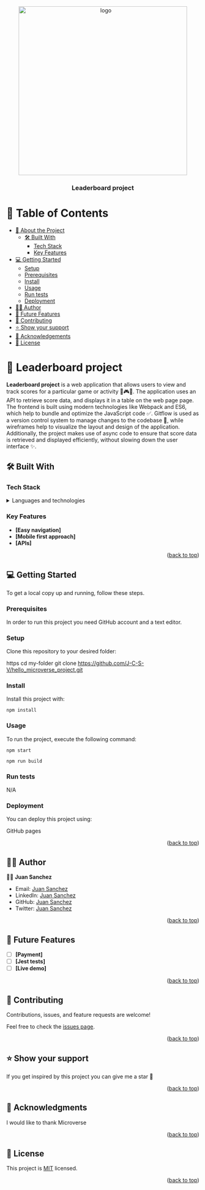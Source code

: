 <div align="center">
  <img src="https://user-images.githubusercontent.com/109441277/231770707-99631d21-2389-48cd-8208-6e26633995ad.png" alt="logo" width="440"  height="auto" />

  <br/>
  <h3><b>Leaderboard project</b></h3>
</div>

# 📗 Table of Contents

- [📖 About the Project](#about-project)
  - [🛠 Built With](#built-with)
    - [Tech Stack](#tech-stack)
    - [Key Features](#key-features)
- [💻 Getting Started](#getting-started)
  - [Setup](#setup)
  - [Prerequisites](#prerequisites)
  - [Install](#install)
  - [Usage](#usage)
  - [Run tests](#run-tests)
  - [Deployment](#run-tests)
- [👷‍♂️ Author](#authors)
- [🔭 Future Features](#future-features)
- [🤝 Contributing](#contributing)
- [⭐️ Show your support](#support)
- [🙏 Acknowledgements](#acknowledgements)
- [📝 License](#license)

<!-- PROJECT DESCRIPTION -->

# 📖 Leaderboard project <a name="about-project"></a>

**Leaderboard project** is a web application that allows users to view and track scores for a particular game or activity 🏓🎮🎳. The application uses an API to retrieve score data, and displays it in a table on the web page page. The frontend is built using modern technologies like Webpack and ES6, which help to bundle and optimize the JavaScript code ✅. Gitflow is used as a version control system to manage changes to the codebase 🧩, while wireframes help to visualize the layout and design of the application. Additionally, the project makes use of async code to ensure that score data is retrieved and displayed efficiently, without slowing down the user interface ✨.

## 🛠 Built With <a name="built-with"></a>

### Tech Stack <a name="tech-stack"></a>

<details>
  <summary>Languages and technologies</summary>
  
  <ul>
    <li><a href="#">JavaScript</a></li>
  </ul>
  <ul>
    <li><a href="#">HTML</a></li>
  </ul>
  <ul>
    <li><a href="#">CSS3</a></li>
  </ul>
  <ul>
    <li><a href="#">Git and GitHub</a></li>
  </ul>
   <ul>
    <li><a href="#">Webpack</a></li>
  </ul>
</details>

<!-- Features -->

### Key Features <a name="key-features"></a>

- **[Easy navigation]**
- **[Mobile first approach]**
- **[APIs]**

<p align="right">(<a href="#readme-top">back to top</a>)</p>

<!-- GETTING STARTED -->

## 💻 Getting Started <a name="getting-started"></a>

To get a local copy up and running, follow these steps.

### Prerequisites

In order to run this project you need GitHub account and a text editor.

### Setup

Clone this repository to your desired folder:

https
cd my-folder
git clone https://github.com/J-C-S-V/hello_microverse_project.git

### Install

Install this project with:

`npm install`

### Usage

To run the project, execute the following command:

`npm start`

`npm run build`

### Run tests

N/A

### Deployment

You can deploy this project using:

GitHub pages

<p align="right">(<a href="#readme-top">back to top</a>)</p>

<!-- AUTHORS -->

## 👷‍♂️ Author <a name="authors"></a>

👷‍♂️ **Juan Sanchez**

- Email: [Juan Sanchez](mailto:juansan1993@hotmail.com)
- LinkedIn: [Juan Sanchez](https://www.linkedin.com/in/juan-carlos-sanchez-vargas-a308b014b/)
- GitHub: [Juan Sanchez](https://github.com/J-C-S-V)
- Twitter: [Juan Sanchez](https://twitter.com/juansan0)

<p align="right">(<a href="#readme-top">back to top</a>)</p>

<!-- FUTURE FEATURES -->

## 🔭 Future Features <a name="future-features"></a>

- [ ] **[Payment]**
- [ ] **[Jest tests]**
- [ ] **[Live demo]**

<p align="right">(<a href="#readme-top">back to top</a>)</p>

<!-- CONTRIBUTING -->

## 🤝 Contributing <a name="contributing"></a>

Contributions, issues, and feature requests are welcome!

Feel free to check the [issues page](../../issues/).

<p align="right">(<a href="#readme-top">back to top</a>)</p>

<!-- SUPPORT -->

## ⭐️ Show your support <a name="support"></a>

If you get inspired by this project you can give me a star 🙌

<p align="right">(<a href="#readme-top">back to top</a>)</p>

<!-- ACKNOWLEDGEMENTS -->

## 🙏 Acknowledgments <a name="acknowledgements"></a>

I would like to thank Microverse

<p align="right">(<a href="#readme-top">back to top</a>)</p>

<!-- LICENSE -->

## 📝 License <a name="license"></a>

This project is [MIT](https://github.com/J-C-S-V/Portfolio-setup-and-mobile-first/blob/main/license.md) licensed.

<p align="right">(<a href="#readme-top">back to top</a>)</p>
